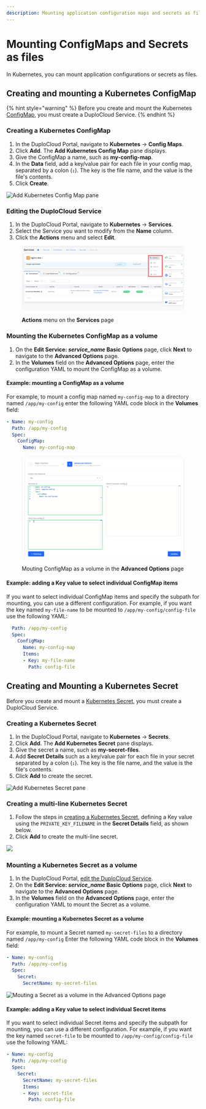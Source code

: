 ```yaml
---
description: Mounting application configuration maps and secrets as files
---
```


# Mounting ConfigMaps and Secrets as files

In Kubernetes, you can mount application configurations or secrets as files.&#x20;

## Creating and mounting a Kubernetes ConfigMap

{% hint style="warning" %}
Before you create and mount the Kubernetes [ConfigMap](https://kubernetes.io/docs/concepts/configuration/configmap/), you must create a DuploCloud Service.&#x20;
{% endhint %}

### Creating a Kubernetes ConfigMap

1. In the DuploCloud Portal, navigate to **Kubernetes** -> **Config Maps**.
2. Click **Add**. The **Add Kubernetes Config Map** pane displays.&#x20;
3. Give the ConfigMap a name, such as **my-config-map**.
4. In the **Data** field, add a key/value pair for each file in your config map, separated by a colon (**`:`**). The key is the file name, and the value is the file's contents.
5. Click **Create**.

![Add Kubernetes Config Map pane](<../../.gitbook/assets/Screen Shot 2022-03-21 at 11.39.39 AM.png>)

### Editing the DuploCloud Service

1. In the DuploCloud Portal, navigate to **Kubernetes** -> **Services**.
2. Select the Service you want to modify from the **Name** column.
3. Click the **Actions** menu and select **Edit**.

<figure><img src="../../.gitbook/assets/Azure_Serv1 (1).png" alt=""><figcaption><p><strong>Actions</strong> menu on the <strong>Services</strong> page</p></figcaption></figure>

### Mounting the Kubernetes ConfigMap as a volume

1. On the **Edit Service: **_**service\_name**_** Basic Options** page, click **Next** to navigate to the **Advanced Options** page.
2. &#x20;In the **Volumes** field on the **Advanced Options** page, enter the configuration YAML to mount the ConfigMap as a volume.&#x20;

#### Example: mounting a ConfigMap as a volume

For example, to mount a config map named `my-config-map` to a directory named `/app/my-config` enter the following YAML code block in the **Volumes** field:

```yaml
- Name: my-config
  Path: /app/my-config
  Spec:
    ConfigMap:
      Name: my-config-map
```

<figure><img src="../../.gitbook/assets/Azure_edit_serv_2.png" alt=""><figcaption><p>Mouting ConfigMap as a volume in the <strong>Advanced Options</strong> page </p></figcaption></figure>

#### Example: adding a Key value to select individual ConfigMap items

If you want to select individual ConfigMap items and specify the subpath for mounting, you can use a different configuration.  For example, if you want the key named `my-file-name` to be mounted to `/app/my-config/config-file` use the following YAML:

```yaml
  Path: /app/my-config
  Spec:
    ConfigMap:
      Name: my-config-map
      Items:
      - Key: my-file-name
        Path: config-file
```

## Creating and Mounting a Kubernetes Secret

Before you create and mount a [Kubernetes Secret](https://kubernetes.io/docs/concepts/configuration/secret/), you must create a DuploCloud Service.

### Creating a Kubernetes Secret&#x20;

1. In the DuploCloud Portal, navigate to **Kubernetes** -> **Secrets**.
2. Click **Add**. The **Add Kubernetes Secret** pane displays.
3. Give the secret a name, such as **my-secret-files**.
4. Add **Secret Details** such as a key/value pair for each file in your secret separated by a colon (**`:`**). The key is the file name, and the value is the file's contents.&#x20;
5. Click **Add** to create the secret.

![Add Kubernetes Secret pane](<../../.gitbook/assets/Screen Shot 2022-03-21 at 12.50.14 PM.png>)

### Creating a multi-line Kubernetes Secret

1. Follow the steps in [creating a Kubernetes Secret](mounting-config-as-files.md#creating-a-kubernetes-secret), defining a Key value using the `PRIVATE_KEY_FILENAME`  in the **Secret Details** field, as shown below.&#x20;
2. Click **Add** to create the multi-line secret.

![](<../../.gitbook/assets/Screen Shot 2022-08-10 at 4.25.05 PM.png>)

### Mounting a Kubernetes Secret as a volume

1. In the DuploCloud Portal, [edit the DuploCloud Service](mounting-config-as-files.md#editing-the-duplocloud-service).
2. On the **Edit Service: **_**service\_name**_** Basic Options** page, click **Next** to navigate to the **Advanced Options** page.
3. In the **Volumes** field on the **Advanced Options** page, enter the configuration YAML to mount the Secret as a volume.&#x20;

#### Example: mounting a Kubernetes Secret as a volume

For example, to mount a Secret named `my-secret-files` to a directory named `/app/my-config` Enter the following YAML code block in the **Volumes** field:

```yaml
- Name: my-config
  Path: /app/my-config
  Spec:
    Secret:
      SecretName: my-secret-files
```

![Mouting a Secret as a volume in the Advanced Options page ](<../../.gitbook/assets/Screen Shot 2022-03-21 at 12.52.19 PM.png>)

#### Example: adding a Key value to select individual Secret items&#x20;

If you want to select individual Secret items and specify the subpath for mounting, you can use a different configuration.  For example, if you want the key named `secret-file` to be mounted to `/app/my-config/config-file` use the following YAML:

```yaml
- Name: my-config
  Path: /app/my-config
  Spec:
    Secret:
      SecretName: my-secret-files
      Items:
      - Key: secret-file
        Path: config-file
```
